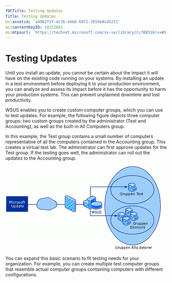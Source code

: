 ```yaml
---
TOCTitle: Testing Updates
Title: Testing Updates
ms:assetid: 'a4982f3f-dc3b-44b6-b9f2-3559e0c45211'
ms:contentKeyID: 18152881
ms:mtpsurl: 'https://technet.microsoft.com/sv-se/library/Cc708516(v=WS.10)'
---
```


Testing Updates
===============

Until you install an update, you cannot be certain about the impact it will have on the existing code running on your systems. By installing an update in a test environment before deploying it to your production environment, you can analyze and assess its impact before it has the opportunity to harm your production systems. This can prevent unplanned downtime and lost productivity.

WSUS enables you to create custom computer groups, which you can use to test updates. For example, the following figure depicts three computer groups: two custom groups created by the administrator (Test and Accounting), as well as the built-in All Computers group.

In this example, the Test group contains a small number of computers representative of all the computers contained in the Accounting group. This creates a virtual test lab. The administrator can first approve updates for the Test group. If the testing goes well, the administrator can roll out the updates to the Accounting group.

![](images/Cc708516.f74817dd-8d19-497f-b310-f12f0060daa2(WS.10).gif)

You can expand this basic scenario to fit testing needs for your organization. For example, you can create multiple test computer groups that resemble actual computer groups containing computers with different configurations.
